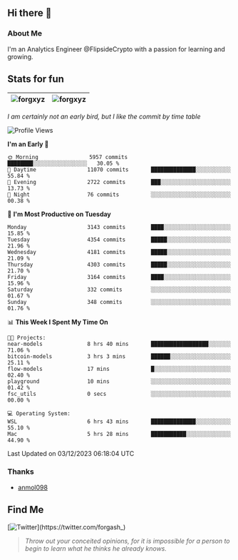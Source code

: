 ## Hi there 👋

### About Me

I'm an Analytics Engineer @FlipsideCrypto with a passion for learning and growing.
  
## Stats for fun

| <img align="center" src="https://github-readme-streak-stats.herokuapp.com/?user=forgxyz&theme=tokyonight" alt="forgxyz" /> | <img align="center" src="https://github-readme-stats.vercel.app/api?username=forgxyz&theme=tokyonight&show_icons=true" alt="forgxyz" /> |
| ------------- |------------- |

*I am certainly not an early bird, but I like the commit by time table*  

<!--START_SECTION:waka-->
![Profile Views](http://img.shields.io/badge/Profile%20Views-1-blue)

**I'm an Early 🐤** 

```text
🌞 Morning                5957 commits        ████████░░░░░░░░░░░░░░░░░   30.05 % 
🌆 Daytime                11070 commits       ██████████████░░░░░░░░░░░   55.84 % 
🌃 Evening                2722 commits        ███░░░░░░░░░░░░░░░░░░░░░░   13.73 % 
🌙 Night                  76 commits          ░░░░░░░░░░░░░░░░░░░░░░░░░   00.38 % 
```
📅 **I'm Most Productive on Tuesday** 

```text
Monday                   3143 commits        ████░░░░░░░░░░░░░░░░░░░░░   15.85 % 
Tuesday                  4354 commits        █████░░░░░░░░░░░░░░░░░░░░   21.96 % 
Wednesday                4181 commits        █████░░░░░░░░░░░░░░░░░░░░   21.09 % 
Thursday                 4303 commits        █████░░░░░░░░░░░░░░░░░░░░   21.70 % 
Friday                   3164 commits        ████░░░░░░░░░░░░░░░░░░░░░   15.96 % 
Saturday                 332 commits         ░░░░░░░░░░░░░░░░░░░░░░░░░   01.67 % 
Sunday                   348 commits         ░░░░░░░░░░░░░░░░░░░░░░░░░   01.76 % 
```


📊 **This Week I Spent My Time On** 

```text
🐱‍💻 Projects: 
near-models              8 hrs 40 mins       ██████████████████░░░░░░░   71.06 % 
bitcoin-models           3 hrs 3 mins        ██████░░░░░░░░░░░░░░░░░░░   25.11 % 
flow-models              17 mins             █░░░░░░░░░░░░░░░░░░░░░░░░   02.40 % 
playground               10 mins             ░░░░░░░░░░░░░░░░░░░░░░░░░   01.42 % 
fsc_utils                0 secs              ░░░░░░░░░░░░░░░░░░░░░░░░░   00.00 % 

💻 Operating System: 
WSL                      6 hrs 43 mins       ██████████████░░░░░░░░░░░   55.10 % 
Mac                      5 hrs 28 mins       ███████████░░░░░░░░░░░░░░   44.90 % 
```


 Last Updated on 03/12/2023 06:18:04 UTC
<!--END_SECTION:waka-->

### Thanks
 - [anmol098](https://github.com/anmol098/waka-readme-stats/)
  
## Find Me
[![Twitter](https://img.shields.io/twitter/url/https/twitter.com/forgash_.svg?style=social&label=Follow%20%40forgash_)](https://twitter.com/forgash_)


> *Throw out your conceited opinions, for it is impossible for a person to begin to learn what he thinks he already knows.* 
